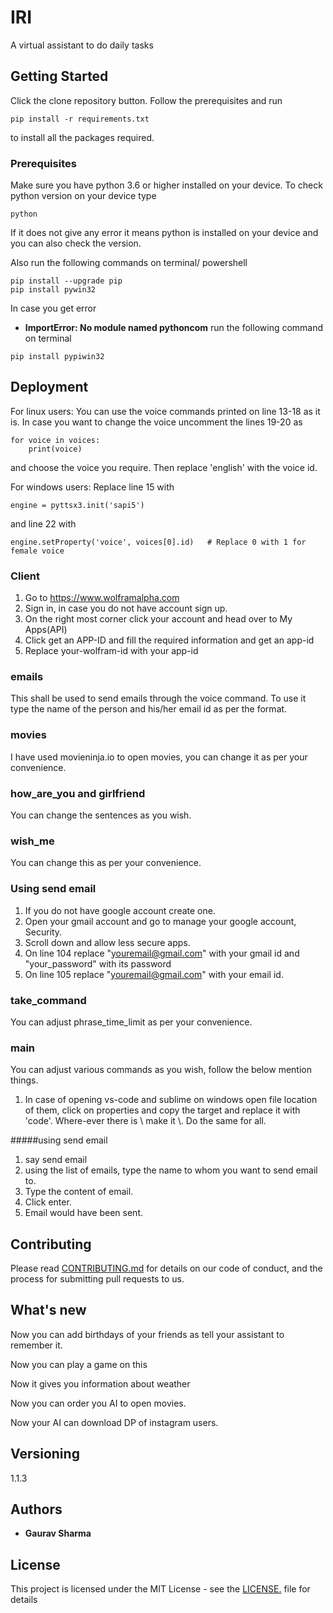 # IRI

A virtual assistant to do daily tasks

## Getting Started

Click the clone repository button. Follow the prerequisites and run
```
pip install -r requirements.txt
```

to install all the packages required.

### Prerequisites

Make sure you have python 3.6 or higher installed on your device. To check 
python version on your device type

```
python
```
If it does not give any error it means python is installed on your device
and you can also check the version.

Also run the following commands on terminal/ powershell
```
pip install --upgrade pip
pip install pywin32
```
In case you get error
* **ImportError: No module named pythoncom**
run the following command on terminal
```
pip install pypiwin32
```

## Deployment

For linux users: You can use the voice commands printed on line 13-18 as it is. In case you want to change the voice
uncomment the lines 19-20 as
```
for voice in voices:
    print(voice)
```
and choose the voice you require. Then replace 'english' with the voice id.

For windows users: Replace line 15 with
```
engine = pyttsx3.init('sapi5')
```
and line 22 with
```
engine.setProperty('voice', voices[0].id)   # Replace 0 with 1 for female voice
```
### Client
1) Go to https://www.wolframalpha.com
2) Sign in, in case you do not have account sign up.
3) On the right most corner click your account and head over to My Apps(API)
4) Click get an APP-ID and fill the required information and get an app-id
5) Replace your-wolfram-id with your app-id

### emails
This shall be used to send emails through the voice command. To use it
type the name of the person and his/her email id as per the format.

### movies
I have used movieninja.io to open movies, you can change it as per your convenience.

### how_are_you and girlfriend
You can change the sentences as you wish.

### wish_me
You can change this as per your convenience. 

### Using send email 
1) If you do not have google account create one.
2) Open your gmail account and go to manage your google account, Security.
3) Scroll down and allow less secure apps.
4) On line 104 replace "youremail@gmail.com" with your gmail id and "your_password" with its password
5) On line 105 replace "youremail@gmail.com" with your email id.

### take_command
You can adjust phrase_time_limit as per your convenience.

### main
You can adjust various commands as you wish, follow the below mention things.
1) In case of opening vs-code and sublime on windows open file location 
of them, click on properties and copy the target and replace it with 'code'. 
Where-ever there is \ make it \\. Do the same for all.

#####using send email
1) say send email
2) using the list of emails, type the name to whom you want to send email to.
3) Type the content of email.
4) Click enter.
5) Email would have been sent.

## Contributing

Please read [CONTRIBUTING.md](https://github.com/Leovaldez42/IRI/blob/master/CONTRIBUTING.md) for details on our code of conduct, and the process for submitting pull requests to us.


## What's new
Now you can add birthdays of your friends as tell your assistant to remember it.

Now you can play a game on this

Now it gives you information about weather

Now you can order you AI to open movies.

Now your AI can download DP of instagram users.

## Versioning

1.1.3

## Authors

* **Gaurav Sharma** 

## License

This project is licensed under the MIT License - see the [LICENSE.](LICENSE) file for details


